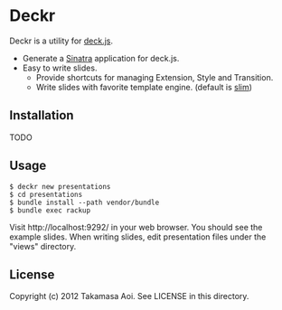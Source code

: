 # Deckr

Deckr is a utility for [deck.js](http://imakewebthings.com/deck.js/).

- Generate a [Sinatra](http://www.sinatrarb.com/) application for deck.js.
- Easy to write slides.
  - Provide shortcuts for managing Extension, Style and Transition.
  - Write slides with favorite template engine. (default is [slim](http://slim-lang.com/))


## Installation

TODO


## Usage

    $ deckr new presentations
    $ cd presentations
    $ bundle install --path vendor/bundle
    $ bundle exec rackup

Visit http://localhost:9292/ in your web browser. You should see the example slides.
When writing slides, edit presentation files under the "views" directory.


## License

Copyright (c) 2012 Takamasa Aoi. See LICENSE in this directory.
